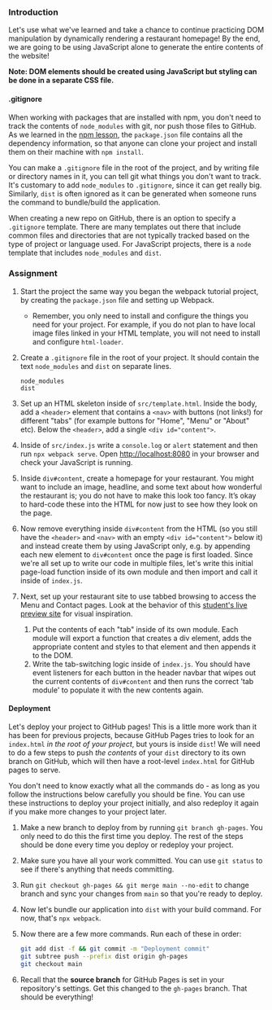 ### Introduction

Let's use what we've learned and take a chance to continue practicing DOM manipulation by dynamically rendering a restaurant homepage! By the end, we are going to be using JavaScript alone to generate the entire contents of the website!

**Note: DOM elements should be created using JavaScript but styling can be done in a separate CSS file.**

<div class="lesson-note lesson-note--tip" markdown="1">

#### .gitignore

When working with packages that are installed with npm, you don't need to track the contents of `node_modules` with git, nor push those files to GitHub. As we learned in the [npm lesson](https://www.theodinproject.com/lessons/node-path-javascript-npm), the `package.json` file contains all the dependency information, so that anyone can clone your project and install them on their machine with `npm install`.

You can make a `.gitignore` file in the root of the project, and by writing file or directory names in it, you can tell git what things you don't want to track. It's customary to add `node_modules` to `.gitignore`, since it can get really big. Similarly, `dist` is often ignored as it can be generated when someone runs the command to bundle/build the application.

When creating a new repo on GitHub, there is an option to specify a `.gitignore` template.  There are many templates out there that include common files and directories that are not typically tracked based on the type of project or language used.  For JavaScript projects, there is a `node` template that includes `node_modules` and `dist`.

</div>

### Assignment

<div class="lesson-content__panel" markdown="1">

1. Start the project the same way you began the webpack tutorial project, by creating the `package.json` file and setting up Webpack.
    - Remember, you only need to install and configure the things you need for your project. For example, if you do not plan to have local image files linked in your HTML template, you will not need to install and configure `html-loader`.
1. Create a `.gitignore` file in the root of your project. It should contain the text `node_modules` and `dist` on separate lines.

   ```text
   node_modules
   dist
   ```

1. Set up an HTML skeleton inside of `src/template.html`. Inside the body, add a `<header>` element that contains a `<nav>` with buttons (not links!) for different "tabs" (for example buttons for "Home", "Menu" or "About" etc). Below the `<header>`, add a single `<div id="content">`.
1. Inside of `src/index.js` write a `console.log` or `alert` statement and then run `npx webpack serve`. Open [http://localhost:8080](http://localhost:8080) in your browser and check your JavaScript is running.
1. Inside `div#content`, create a homepage for your restaurant. You might want to include an image, headline, and some text about how wonderful the restaurant is; you do not have to make this look too fancy. It’s okay to hard-code these into the HTML for now just to see how they look on the page.
1. Now remove everything inside `div#content` from the HTML (so you still have the `<header>` and `<nav>` with an empty `<div id="content">` below it) and instead create them by using JavaScript only, e.g. by appending each new element to `div#content` once the page is first loaded. Since we're all set up to write our code in multiple files, let's write this initial page-load function inside of its own module and then import and call it inside of `index.js`.
1. Next, set up your restaurant site to use tabbed browsing to access the Menu and Contact pages. Look at the behavior of this [student's live preview site](https://web.archive.org/web/20221024060550/https://eckben.github.io/bearysBreakfastBar/) for visual inspiration.
    1. Put the contents of each "tab" inside of its own module. Each module will export a function that creates a div element, adds the appropriate content and styles to that element and then appends it to the DOM.
    1. Write the tab-switching logic inside of `index.js`. You should have event listeners for each button in the header navbar that wipes out the current contents of `div#content` and then runs the correct 'tab module' to populate it with the new contents again.

#### Deployment

Let's deploy your project to GitHub pages! This is a little more work than it has been for previous projects, because GitHub Pages tries to look for an `index.html` *in the root of your project*, but yours is inside `dist`! We will need to do a few steps to push *the contents* of your `dist` directory to its own branch on GitHub, which will then have a root-level `index.html` for GitHub pages to serve.

You don't need to know exactly what all the commands do - as long as you follow the instructions below carefully you should be fine. You can use these instructions to deploy your project initially, and also redeploy it again if you make more changes to your project later.

1. Make a new branch to deploy from by running `git branch gh-pages`. You only need to do this the first time you deploy. The rest of the steps should be done every time you deploy or redeploy your project.
1. Make sure you have all your work committed. You can use `git status` to see if there's anything that needs committing.
1. Run `git checkout gh-pages && git merge main --no-edit` to change branch and sync your changes from `main` so that you're ready to deploy.
1. Now let's bundle our application into `dist` with your build command. For now, that's `npx webpack`.
1. Now there are a few more commands. Run each of these in order:

   ```bash
   git add dist -f && git commit -m "Deployment commit"
   git subtree push --prefix dist origin gh-pages
   git checkout main
   ```

1. Recall that the **source branch** for GitHub Pages is set in your repository's settings. Get this changed to the `gh-pages` branch. That should be everything!

</div>

